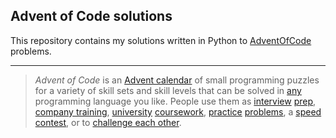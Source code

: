 Advent of Code solutions
------------------------

This repository contains my solutions written in Python to [AdventOfCode ](https://adventofcode.com/)problems.

---

> *Advent of Code* is an [Advent calendar](https://en.wikipedia.org/wiki/Advent_calendar) of small programming puzzles for a variety of skill sets and skill levels that can be solved in [any](https://github.com/search?q=advent+of+code) programming language you like. People use them as [interview](https://y3l2n.com/2018/05/09/interview-prep-advent-of-code/) [prep](https://twitter.com/dznqbit/status/1037607793144938497), [company training](https://twitter.com/pgoultiaev/status/950805811583963137), [university](https://gitlab.com/imhoffman/fa19b4-mat3006/wikis/home) [coursework](https://gribblelab.org/teaching/scicomp2021/index.html), [practice](https://twitter.com/mrdanielklein/status/936267621468483584) [problems](https://comp215.blogs.rice.edu/), a [speed contest](https://adventofcode.com/leaderboard), or to [challenge each other](https://www.reddit.com/r/adventofcode/search?q=flair%3Aupping&restrict_sr=on).
